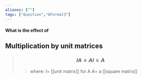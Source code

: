 ```yaml
---
aliases: [""]
tags: ["Question","QFormat3"]
---
```


#### What is the effect of
## Multiplication by unit matrices

> ### $$ I A = A I = A $$ 
>> where:
>> $I=$ [[unit matrix]] for A
>> $A=$ a [[square matrix]]

